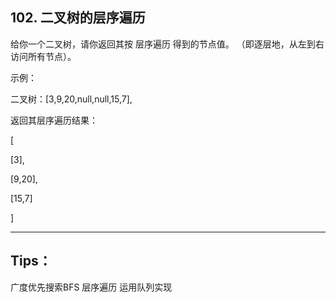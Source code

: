 ## 102. 二叉树的层序遍历
给你一个二叉树，请你返回其按 层序遍历 得到的节点值。 （即逐层地，从左到右访问所有节点）。

示例：

二叉树：[3,9,20,null,null,15,7],

返回其层序遍历结果：

[

  [3],
  
  [9,20],
  
  [15,7]
  
]

----------------
## Tips：
广度优先搜索BFS
层序遍历 运用队列实现
